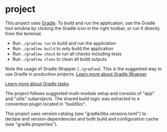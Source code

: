 # project


This project uses [Gradle](https://gradle.org/).
To build and run the application, use the Gradle tool window by clicking the Gradle icon in the right toolbar,
or run it directly from the terminal:

* Run `./gradlew run` to build and run the application
* Run `./gradlew build` to only build the application
* Run `./gradlew check` to run all checks including tests
* Run `./gradlew clean` to clean all build outputs

Note the usage of Gradle Wrapper (`./gradlew`). This is the suggested way to use Gradle in production
projects. [Learn more about Gradle Wrapper](https://docs.gradle.org/current/userguide/gradle_wrapper.html)

[Learn more about Gradle tasks](https://docs.gradle.org/current/userguide/command_line_interface.html#common_tasks)


The project follows suggested multi-module setup and consists of "app" and "utils" subprojects.
The shared build logic was extracted to a convention plugin located in "buildSrc".

This project uses version catalog (see "gradle/libs.versions.toml") to declare and version dependencies
and both build and configuration cache (see "gradle.properties").
